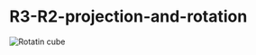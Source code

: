 # R3-R2-projection-and-rotation
![Rotatin cube](https://github.com/cbasitodx/R3-R2-projection-and-rotation/blob/main/Media/spinning_cube.gif)
